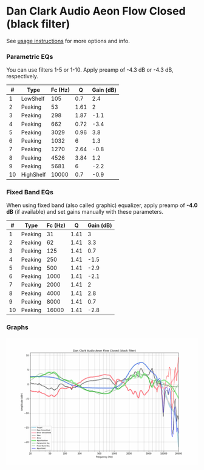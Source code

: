 # Dan Clark Audio Aeon Flow Closed (black filter)
See [usage instructions](https://github.com/jaakkopasanen/AutoEq#usage) for more options and info.

### Parametric EQs
You can use filters 1-5 or 1-10. Apply preamp of -4.3 dB or -4.3 dB, respectively.

|   # | Type      |   Fc (Hz) |    Q |   Gain (dB) |
|-----|-----------|-----------|------|-------------|
|   1 | LowShelf  |       105 | 0.7  |         2.4 |
|   2 | Peaking   |        53 | 1.61 |         2   |
|   3 | Peaking   |       298 | 1.87 |        -1.1 |
|   4 | Peaking   |       662 | 0.72 |        -3.4 |
|   5 | Peaking   |      3029 | 0.96 |         3.8 |
|   6 | Peaking   |      1032 | 6    |         1.3 |
|   7 | Peaking   |      1270 | 2.64 |        -0.8 |
|   8 | Peaking   |      4526 | 3.84 |         1.2 |
|   9 | Peaking   |      5681 | 6    |        -2.2 |
|  10 | HighShelf |     10000 | 0.7  |        -0.9 |

### Fixed Band EQs
When using fixed band (also called graphic) equalizer, apply preamp of **-4.0 dB** (if available) and set gains manually with these parameters.

|   # | Type    |   Fc (Hz) |    Q |   Gain (dB) |
|-----|---------|-----------|------|-------------|
|   1 | Peaking |        31 | 1.41 |         3   |
|   2 | Peaking |        62 | 1.41 |         3.3 |
|   3 | Peaking |       125 | 1.41 |         0.7 |
|   4 | Peaking |       250 | 1.41 |        -1.5 |
|   5 | Peaking |       500 | 1.41 |        -2.9 |
|   6 | Peaking |      1000 | 1.41 |        -2.1 |
|   7 | Peaking |      2000 | 1.41 |         2   |
|   8 | Peaking |      4000 | 1.41 |         2.8 |
|   9 | Peaking |      8000 | 1.41 |         0.7 |
|  10 | Peaking |     16000 | 1.41 |        -2.8 |

### Graphs
![](./Dan%20Clark%20Audio%20Aeon%20Flow%20Closed%20(black%20filter).png)
